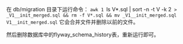 在 db/migration 目录下运行命令：
`awk 1 `ls V*.sql | sort  -n -t V -k 2` > _V1__init_merged.sql && rm -f V*.sql && mv _V1__init_merged.sql V1__init_merged.sql`
它会合并文件并删除以前的文件。

然后删除数据库中的flyway_schema_history表，重新运行即可。
